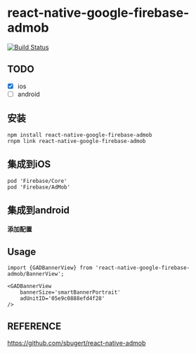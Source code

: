 # react-native-google-firebase-admob
[![Build Status](https://travis-ci.org/lotosbin/react-native-google-firebase-admob.svg?branch=shiny-tests)](https://travis-ci.org/lotosbin/react-native-google-firebase-admob)

## TODO
- [x] ios
- [ ] android

## 安装
```
npm install react-native-google-firebase-admob
rnpm link react-native-google-firebase-admob
```

## 集成到iOS
```
pod 'Firebase/Core'
pod 'Firebase/AdMob'
```
## 集成到android


#### 添加配置

## Usage

```
import {GADBannerView} from 'react-native-google-firebase-admob/BannerView';
```
```
<GADBannerView
    bannerSize='smartBannerPortrait'
    adUnitID='05e9c0888efd4f28'
/>
```

## REFERENCE
https://github.com/sbugert/react-native-admob
